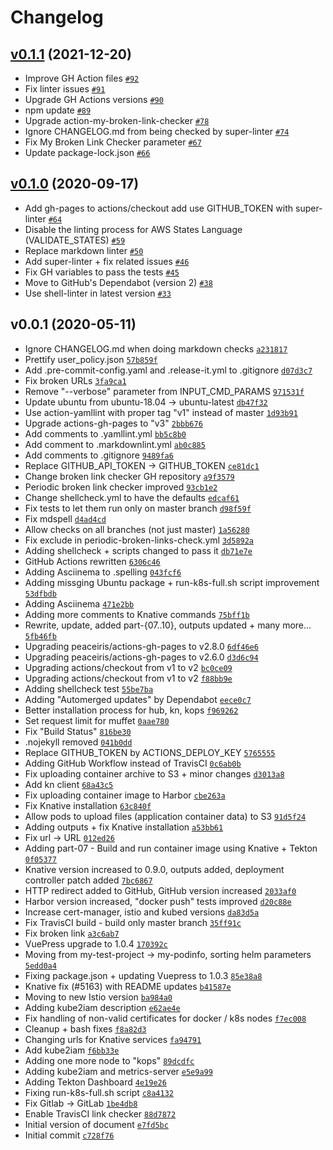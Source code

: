 # Changelog

## [v0.1.1](https://github.com/ruzickap/k8s-knative-gitlab-harbor/compare/v0.1.0...v0.1.1) (2021-12-20)

- Improve GH Action files [`#92`](https://github.com/ruzickap/k8s-knative-gitlab-harbor/pull/92)
- Fix linter issues [`#91`](https://github.com/ruzickap/k8s-knative-gitlab-harbor/pull/91)
- Upgrade GH Actions versions [`#90`](https://github.com/ruzickap/k8s-knative-gitlab-harbor/pull/90)
- npm update [`#89`](https://github.com/ruzickap/k8s-knative-gitlab-harbor/pull/89)
- Upgrade action-my-broken-link-checker [`#78`](https://github.com/ruzickap/k8s-knative-gitlab-harbor/pull/78)
- Ignore CHANGELOG.md from being checked by super-linter [`#74`](https://github.com/ruzickap/k8s-knative-gitlab-harbor/pull/74)
- Fix My Broken Link Checker parameter [`#67`](https://github.com/ruzickap/k8s-knative-gitlab-harbor/pull/67)
- Update package-lock.json [`#66`](https://github.com/ruzickap/k8s-knative-gitlab-harbor/pull/66)

## [v0.1.0](https://github.com/ruzickap/k8s-knative-gitlab-harbor/compare/v0.0.1...v0.1.0) (2020-09-17)

- Add gh-pages to actions/checkout add use GITHUB_TOKEN with super-linter [`#64`](https://github.com/ruzickap/k8s-knative-gitlab-harbor/pull/64)
- Disable the linting process for AWS States Language (VALIDATE_STATES) [`#59`](https://github.com/ruzickap/k8s-knative-gitlab-harbor/pull/59)
- Replace markdown linter [`#50`](https://github.com/ruzickap/k8s-knative-gitlab-harbor/pull/50)
- Add super-linter + fix related issues [`#46`](https://github.com/ruzickap/k8s-knative-gitlab-harbor/pull/46)
- Fix GH variables to pass the tests [`#45`](https://github.com/ruzickap/k8s-knative-gitlab-harbor/pull/45)
- Move to GitHub's Dependabot (version 2) [`#38`](https://github.com/ruzickap/k8s-knative-gitlab-harbor/pull/38)
- Use shell-linter in latest version [`#33`](https://github.com/ruzickap/k8s-knative-gitlab-harbor/pull/33)

## v0.0.1 (2020-05-11)

- Ignore CHANGELOG.md when doing markdown checks [`a231817`](https://github.com/ruzickap/k8s-knative-gitlab-harbor/commit/a231817b1730cf708f2cf63b8296c81d9b257e76)
- Prettify user_policy.json [`57b859f`](https://github.com/ruzickap/k8s-knative-gitlab-harbor/commit/57b859f463336232b7006f763074a0671263a297)
- Add .pre-commit-config.yaml and .release-it.yml to .gitignore [`d07d3c7`](https://github.com/ruzickap/k8s-knative-gitlab-harbor/commit/d07d3c72e3a5aa7fbcb3fdb80d89af2467329b2d)
- Fix broken URLs [`3fa9ca1`](https://github.com/ruzickap/k8s-knative-gitlab-harbor/commit/3fa9ca140fa7c6e8eee526902b86a17b184859e1)
- Remove "--verbose" parameter from INPUT_CMD_PARAMS [`971531f`](https://github.com/ruzickap/k8s-knative-gitlab-harbor/commit/971531f69fe6f0948d43e870ced27054226a5db4)
- Update ubuntu from ubuntu-18.04 -&gt; ubuntu-latest [`db47f32`](https://github.com/ruzickap/k8s-knative-gitlab-harbor/commit/db47f32f3264b9c6d9077e346d052e5ab9373c61)
- Use action-yamllint with proper tag "v1" instead of master [`1d93b91`](https://github.com/ruzickap/k8s-knative-gitlab-harbor/commit/1d93b91acc87af941013878d5a8f7d4ede6e2f54)
- Upgrade actions-gh-pages to "v3" [`2bbb676`](https://github.com/ruzickap/k8s-knative-gitlab-harbor/commit/2bbb6765967491ba70b5be65d312fdf90cd57761)
- Add comments to .yamllint.yml [`bb5c8b0`](https://github.com/ruzickap/k8s-knative-gitlab-harbor/commit/bb5c8b0f7af634f0c08defe5a71b0f6f30a5288c)
- Add comment to .markdownlint.yml [`ab0c885`](https://github.com/ruzickap/k8s-knative-gitlab-harbor/commit/ab0c8855edac30650f984f62685f6b43f491d361)
- Add comments to .gitignore [`9489fa6`](https://github.com/ruzickap/k8s-knative-gitlab-harbor/commit/9489fa695526fcc74fd9bd43890f8a93e19cfb97)
- Replace GITHUB_API_TOKEN -&gt; GITHUB_TOKEN [`ce81dc1`](https://github.com/ruzickap/k8s-knative-gitlab-harbor/commit/ce81dc110f2be8dea800caba8d21798f392f949e)
- Change broken link checker GH repository [`a9f3579`](https://github.com/ruzickap/k8s-knative-gitlab-harbor/commit/a9f357931b8d7d90ee52e78c29ca63b44c54692b)
- Periodic broken link checker improved [`93cb1e2`](https://github.com/ruzickap/k8s-knative-gitlab-harbor/commit/93cb1e2b0e28d75ce04a4efdaf1ee38e94374d53)
- Change shellcheck.yml to have the defaults [`edcaf61`](https://github.com/ruzickap/k8s-knative-gitlab-harbor/commit/edcaf617764eb2a51e51a6b882b5ac054e66ba1e)
- Fix tests to let them run only on master branch [`d98f59f`](https://github.com/ruzickap/k8s-knative-gitlab-harbor/commit/d98f59fddc57e27c03f35a5b15f4543867496a51)
- Fix mdspell [`d4ad4cd`](https://github.com/ruzickap/k8s-knative-gitlab-harbor/commit/d4ad4cd255ff0d573df424d8eabec336be11f1f3)
- Allow checks on all branches (not just master) [`1a56280`](https://github.com/ruzickap/k8s-knative-gitlab-harbor/commit/1a56280875d8a9b4bb6a6eeb335616c63d6d5209)
- Fix exclude in periodic-broken-links-check.yml [`3d5892a`](https://github.com/ruzickap/k8s-knative-gitlab-harbor/commit/3d5892acbe49fcb957b1bc7979be7e57cbd91c9f)
- Adding shellcheck + scripts changed to pass it [`db71e7e`](https://github.com/ruzickap/k8s-knative-gitlab-harbor/commit/db71e7e9e3c34f49c3210a667dfa1bd6289c7542)
- GitHub Actions rewritten [`6306c46`](https://github.com/ruzickap/k8s-knative-gitlab-harbor/commit/6306c468484bf7ed502f6815d0acd5c55b3eb39e)
- Adding Asciinema to .spelling [`043fcf6`](https://github.com/ruzickap/k8s-knative-gitlab-harbor/commit/043fcf616f55acfec1211fcd8d58b40da53d5c75)
- Adding missging Ubuntu package + run-k8s-full.sh script improvement [`53dfbdb`](https://github.com/ruzickap/k8s-knative-gitlab-harbor/commit/53dfbdb5f90573307d9b5b2cb2effe080f3b0ce6)
- Adding Asciinema [`471e2bb`](https://github.com/ruzickap/k8s-knative-gitlab-harbor/commit/471e2bb3da205042d150fd9df43bc62bd4396905)
- Adding more comments to Knative commands [`75bff1b`](https://github.com/ruzickap/k8s-knative-gitlab-harbor/commit/75bff1b2e0b05aecea1eadc0041e4857cba6112b)
- Rewrite, update, added part-{07..10}, outputs updated + many more... [`5fb46fb`](https://github.com/ruzickap/k8s-knative-gitlab-harbor/commit/5fb46fb16543d56d5a90d40d4a6d349629de31ea)
- Upgrading peaceiris/actions-gh-pages to v2.8.0 [`6df46e6`](https://github.com/ruzickap/k8s-knative-gitlab-harbor/commit/6df46e64fb30ef940255e06b7e2d62341629de7a)
- Upgrading peaceiris/actions-gh-pages to v2.6.0 [`d3d6c94`](https://github.com/ruzickap/k8s-knative-gitlab-harbor/commit/d3d6c943e8829a8681d9c811c90b879306ae450b)
- Upgrading actions/checkout from v1 to v2 [`bc0ce09`](https://github.com/ruzickap/k8s-knative-gitlab-harbor/commit/bc0ce09f5c816ca70682b08423900764a3f468da)
- Upgrading actions/checkout from v1 to v2 [`f88bb9e`](https://github.com/ruzickap/k8s-knative-gitlab-harbor/commit/f88bb9e0a43ed4efda8f5006b272d633944eb1a5)
- Adding shellcheck test [`55be7ba`](https://github.com/ruzickap/k8s-knative-gitlab-harbor/commit/55be7baf896c6095f24ba77360e6081a5aa20da0)
- Adding "Automerged updates" by Dependabot [`eece0c7`](https://github.com/ruzickap/k8s-knative-gitlab-harbor/commit/eece0c76081a0bb352efbcf919abc5619832ddf0)
- Better installation process for hub, kn, kops [`f969262`](https://github.com/ruzickap/k8s-knative-gitlab-harbor/commit/f969262112949bf8f0b2f5e388e5aa62d0fdb2c1)
- Set request limit for muffet [`0aae780`](https://github.com/ruzickap/k8s-knative-gitlab-harbor/commit/0aae780f62a8094f53d5b39ec4e8eb94189abdd0)
- Fix "Build Status" [`816be30`](https://github.com/ruzickap/k8s-knative-gitlab-harbor/commit/816be3013de48474b8284df34acb1eeb9145761d)
- .nojekyll removed [`041b0dd`](https://github.com/ruzickap/k8s-knative-gitlab-harbor/commit/041b0dd04c08dfca056ee7e1e778f7be26f566f6)
- Replace GITHUB_TOKEN by ACTIONS_DEPLOY_KEY [`5765555`](https://github.com/ruzickap/k8s-knative-gitlab-harbor/commit/5765555d7513ae6f311f6de79c1d3f9b96ed6bc4)
- Adding GitHub Workflow instead of TravisCI [`0c6ab0b`](https://github.com/ruzickap/k8s-knative-gitlab-harbor/commit/0c6ab0bed6f73662a08d5eae89836b3bac37e2e0)
- Fix uploading container archive to S3 + minor changes [`d3013a8`](https://github.com/ruzickap/k8s-knative-gitlab-harbor/commit/d3013a836921b346bea4a811a2de8d47a9243f38)
- Add kn client [`68a43c5`](https://github.com/ruzickap/k8s-knative-gitlab-harbor/commit/68a43c5a9c8e78babd453a8fd6c946703e2ccf85)
- Fix uploading container image to Harbor [`cbe263a`](https://github.com/ruzickap/k8s-knative-gitlab-harbor/commit/cbe263ad7eff9bc25ea9c277af910f3b00c07b6c)
- Fix Knative installation [`63c840f`](https://github.com/ruzickap/k8s-knative-gitlab-harbor/commit/63c840f0d0a5bd3de8cc01055c8e2f6f9f631ae6)
- Allow pods to upload files (application container data) to S3 [`91d5f24`](https://github.com/ruzickap/k8s-knative-gitlab-harbor/commit/91d5f24f574e3135b6f043f0fad3671c8a62c35b)
- Adding outputs + fix Knative installation [`a53bb61`](https://github.com/ruzickap/k8s-knative-gitlab-harbor/commit/a53bb611f5dbab3dcb3a00dff233a1cc3bb75761)
- Fix url -&gt; URL [`012ed26`](https://github.com/ruzickap/k8s-knative-gitlab-harbor/commit/012ed26a0fe5b3f49351b21cc55a0bb744428c0a)
- Adding part-07 - Build and run container image using Knative + Tekton [`0f05377`](https://github.com/ruzickap/k8s-knative-gitlab-harbor/commit/0f05377cdd2a3976c90d1839d25d273dd6602d4e)
- Knative version increased to 0.9.0, outputs added, deployment controller patch added [`7bc6867`](https://github.com/ruzickap/k8s-knative-gitlab-harbor/commit/7bc68673c441165e500de995a5be1ab676e22ac0)
- HTTP redirect added to GitHub, GitHub version increased [`2033af0`](https://github.com/ruzickap/k8s-knative-gitlab-harbor/commit/2033af0ce13f8b1b071266a4d7dc4177ed6f3430)
- Harbor version increased, "docker push" tests improved [`d20c88e`](https://github.com/ruzickap/k8s-knative-gitlab-harbor/commit/d20c88eb99e7370e84620d16a374486c9b730c3d)
- Increase cert-manager, istio and kubed versions [`da83d5a`](https://github.com/ruzickap/k8s-knative-gitlab-harbor/commit/da83d5a8d40d974870710f9910ca2bcb129f7a49)
- Fix TravisCI build - build only master branch [`35ff91c`](https://github.com/ruzickap/k8s-knative-gitlab-harbor/commit/35ff91c42893e3cd732dbbd69043855829dce838)
- Fix broken link [`a3c6ab7`](https://github.com/ruzickap/k8s-knative-gitlab-harbor/commit/a3c6ab774a57c38beb3bd3d1d74599820ce86140)
- VuePress upgrade to 1.0.4 [`170392c`](https://github.com/ruzickap/k8s-knative-gitlab-harbor/commit/170392cc06e3bcbe8893a2e2405dbd45134adc5b)
- Moving from my-test-project -&gt; my-podinfo, sorting helm parameters [`5edd0a4`](https://github.com/ruzickap/k8s-knative-gitlab-harbor/commit/5edd0a487e350e65862529ea49d57097f90c5b77)
- Fixing package.json + updating Vuepress to 1.0.3 [`85e38a8`](https://github.com/ruzickap/k8s-knative-gitlab-harbor/commit/85e38a8d060e96ef4fa209e0256f07f62d402037)
- Knative fix (#5163) with README updates [`b41587e`](https://github.com/ruzickap/k8s-knative-gitlab-harbor/commit/b41587e63da5065319ae111706954cff1238edd2)
- Moving to new Istio version [`ba984a0`](https://github.com/ruzickap/k8s-knative-gitlab-harbor/commit/ba984a0b9d11a473095dbb087f520ae377f5b593)
- Adding kube2iam description [`e62ae4e`](https://github.com/ruzickap/k8s-knative-gitlab-harbor/commit/e62ae4ec57e6952510309cf38e6d0b7cb17172ed)
- Fix handling of non-valid certificates for docker / k8s nodes [`f7ec008`](https://github.com/ruzickap/k8s-knative-gitlab-harbor/commit/f7ec008c28188bddf5ae802af0b1ead96cdb6242)
- Cleanup + bash fixes [`f8a82d3`](https://github.com/ruzickap/k8s-knative-gitlab-harbor/commit/f8a82d36829934fc506952571e94f672d19b88b8)
- Changing urls for Knative services [`fa94791`](https://github.com/ruzickap/k8s-knative-gitlab-harbor/commit/fa947911b55491d2946043bd8f88b8318a6620e8)
- Add kube2iam [`f6bb33e`](https://github.com/ruzickap/k8s-knative-gitlab-harbor/commit/f6bb33eb6ae408312581349efc41931ec92a7b05)
- Adding one more node to "kops" [`89dcdfc`](https://github.com/ruzickap/k8s-knative-gitlab-harbor/commit/89dcdfc7a3534772071456fd72198b11fe2cc3bf)
- Adding kube2iam and metrics-server [`e5e9a99`](https://github.com/ruzickap/k8s-knative-gitlab-harbor/commit/e5e9a99d00274a5fefbca07793067d98d5424712)
- Adding Tekton Dashboard [`4e19e26`](https://github.com/ruzickap/k8s-knative-gitlab-harbor/commit/4e19e26321616467e296b718a32ec2850f4ba35a)
- Fixing run-k8s-full.sh script [`c8a4132`](https://github.com/ruzickap/k8s-knative-gitlab-harbor/commit/c8a4132f18bd8620822135b7c12f1fa289e48dbe)
- Fix Gitlab -&gt; GitLab [`1be4db8`](https://github.com/ruzickap/k8s-knative-gitlab-harbor/commit/1be4db8320b1efc367c3858dabd15b654c226b71)
- Enable TravisCI link checker [`88d7872`](https://github.com/ruzickap/k8s-knative-gitlab-harbor/commit/88d787260481945e3f77064d8786aa2090a8649e)
- Initial version of document [`e7fd5bc`](https://github.com/ruzickap/k8s-knative-gitlab-harbor/commit/e7fd5bcf395c835125b77088ec95ba793e1f2ce8)
- Initial commit [`c728f76`](https://github.com/ruzickap/k8s-knative-gitlab-harbor/commit/c728f76ac34149b86fc292791dd4396e44406466)
